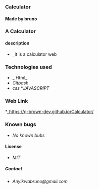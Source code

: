 ### Calculator
#### Made by bruno
### A Calculator
####  description
* _It is a calculator web
### Technologies used
* _ Html_
* _Gitbash_
* _css_
*_JAVASCRIPT_
### Web Link
*_https://q-brown-dev.github.io/Calculator/
### Known bugs 
* _No known bubs_
#### License
* _MIT_
##### Contact
* _Anyikwabruno@gmail.com_